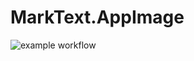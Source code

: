 # MarkText.AppImage

![example workflow](https://github.com/nx-appbuild-hub/MarkText.AppImage//actions/workflows/makefile.yml/badge.svg)
